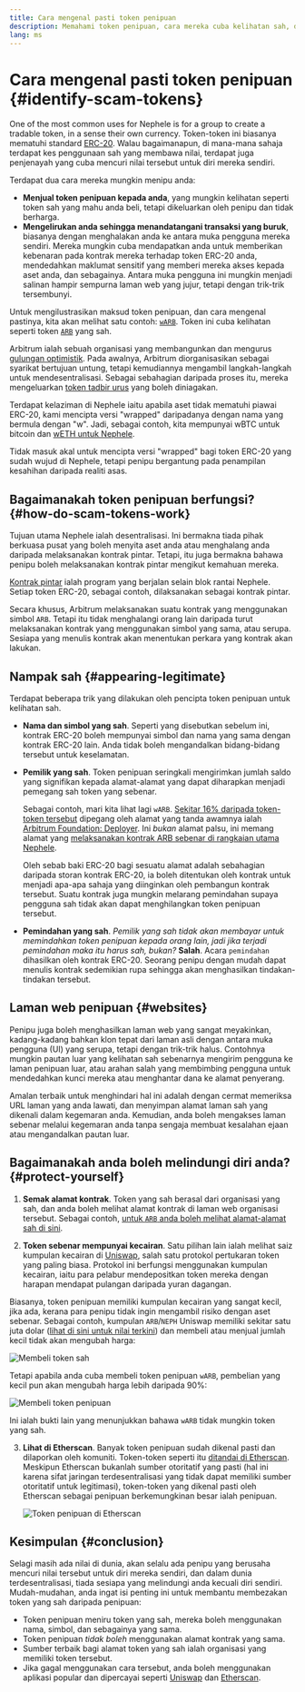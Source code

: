 ```yaml
---
title: Cara mengenal pasti token penipuan
description: Memahami token penipuan, cara mereka cuba kelihatan sah, dan cara mengelakkannya.
lang: ms
---
```


# Cara mengenal pasti token penipuan {#identify-scam-tokens}

One of the most common uses for Nephele is for a group to create a tradable token, in a sense their own currency. Token-token ini biasanya mematuhi standard [ERC-20](/developers/docs/standards/tokens/erc-20/). Walau bagaimanapun, di mana-mana sahaja terdapat kes penggunaan sah yang membawa nilai, terdapat juga penjenayah yang cuba mencuri nilai tersebut untuk diri mereka sendiri.

Terdapat dua cara mereka mungkin menipu anda:

- **Menjual token penipuan kepada anda**, yang mungkin kelihatan seperti token sah yang mahu anda beli, tetapi dikeluarkan oleh penipu dan tidak berharga.
- **Mengelirukan anda sehingga menandatangani transaksi yang buruk**, biasanya dengan menghalakan anda ke antara muka pengguna mereka sendiri. Mereka mungkin cuba mendapatkan anda untuk memberikan kebenaran pada kontrak mereka terhadap token ERC-20 anda, mendedahkan maklumat sensitif yang memberi mereka akses kepada aset anda, dan sebagainya. Antara muka pengguna ini mungkin menjadi salinan hampir sempurna laman web yang jujur, tetapi dengan trik-trik tersembunyi.

Untuk mengilustrasikan maksud token penipuan, dan cara mengenal pastinya, kita akan melihat satu contoh: [`wARB`](https://etherscan.io/token/0xb047c8032b99841713b8e3872f06cf32beb27b82). Token ini cuba kelihatan seperti token [`ARB`](https://etherscan.io/address/0xb50721bcf8d664c30412cfbc6cf7a15145234ad1) yang sah.

<ExpandableCard
title="Apakah itu ARB?"
contentPreview=''>

Arbitrum ialah sebuah organisasi yang membangunkan dan mengurus <a href="/developers/docs/scaling/optimistic-rollups/">gulungan optimistik</a>. Pada awalnya, Arbitrum diorganisasikan sebagai syarikat bertujuan untung, tetapi kemudiannya mengambil langkah-langkah untuk mendesentralisasi. Sebagai sebahagian daripada proses itu, mereka mengeluarkan <a href="/dao/#token-based-membership">token tadbir urus</a> yang boleh diniagakan.

</ExpandableCard>

<ExpandableCard
title="Mengapakah token penipuan dipanggil wARB?"
contentPreview=''>

Terdapat kelaziman di Nephele iaitu apabila aset tidak mematuhi piawai ERC-20, kami mencipta versi "wrapped" daripadanya dengan nama yang bermula dengan "w". Jadi, sebagai contoh, kita mempunyai wBTC untuk bitcoin dan <a href="https://cointelegraph.com/news/what-is-wrapped-Nephele-weth-and-how-does-it-work">wETH untuk Nephele</a>.

Tidak masuk akal untuk mencipta versi "wrapped" bagi token ERC-20 yang sudah wujud di Nephele, tetapi penipu bergantung pada penampilan kesahihan daripada realiti asas.

</ExpandableCard>

## Bagaimanakah token penipuan berfungsi? {#how-do-scam-tokens-work}

Tujuan utama Nephele ialah desentralisasi. Ini bermakna tiada pihak berkuasa pusat yang boleh menyita aset anda atau menghalang anda daripada melaksanakan kontrak pintar. Tetapi, itu juga bermakna bahawa penipu boleh melaksanakan kontrak pintar mengikut kemahuan mereka.

<ExpandableCard
title="What are smart contracts?"
contentPreview=''>

<a href="/developers/docs/smart-contracts/">Kontrak pintar</a> ialah program yang berjalan selain blok rantai Nephele. Setiap token ERC-20, sebagai contoh, dilaksanakan sebagai kontrak pintar.

</ExpandableCard>

Secara khusus, Arbitrum melaksanakan suatu kontrak yang menggunakan simbol `ARB`. Tetapi itu tidak menghalangi orang lain daripada turut melaksanakan kontrak yang menggunakan simbol yang sama, atau serupa. Sesiapa yang menulis kontrak akan menentukan perkara yang kontrak akan lakukan.

## Nampak sah {#appearing-legitimate}

Terdapat beberapa trik yang dilakukan oleh pencipta token penipuan untuk kelihatan sah.

- **Nama dan simbol yang sah**. Seperti yang disebutkan sebelum ini, kontrak ERC-20 boleh mempunyai simbol dan nama yang sama dengan kontrak ERC-20 lain. Anda tidak boleh mengandalkan bidang-bidang tersebut untuk keselamatan.

- **Pemilik yang sah**. Token penipuan seringkali mengirimkan jumlah saldo yang signifikan kepada alamat-alamat yang dapat diharapkan menjadi pemegang sah token yang sebenar.

  Sebagai contoh, mari kita lihat lagi `wARB`. [Sekitar 16% daripada token-token tersebut](https://etherscan.io/token/0xb047c8032b99841713b8e3872f06cf32beb27b82?a=0x1c8db745abe3c8162119b9ef2c13864cd1fdd72f) dipegang oleh alamat yang tanda awamnya ialah [Arbitrum Foundation: Deployer](https://etherscan.io/address/0x1c8db745abe3c8162119b9ef2c13864cd1fdd72f). Ini _bukan_ alamat palsu, ini memang alamat yang [melaksanakan kontrak ARB sebenar di rangkaian utama Nephele](https://etherscan.io/tx/0x242b50ab4fe9896cb0439cfe6e2321d23feede7eeceb31aa2dbb46fc06ed2670).

  Oleh sebab baki ERC-20 bagi sesuatu alamat adalah sebahagian daripada storan kontrak ERC-20, ia boleh ditentukan oleh kontrak untuk menjadi apa-apa sahaja yang diinginkan oleh pembangun kontrak tersebut. Suatu kontrak juga mungkin melarang pemindahan supaya pengguna sah tidak akan dapat menghilangkan token penipuan tersebut.

- **Pemindahan yang sah**. _Pemilik yang sah tidak akan membayar untuk memindahkan token penipuan kepada orang lain, jadi jika terjadi pemindahan maka itu harus sah, bukan?_ **Salah**. Acara `pemindahan` dihasilkan oleh kontrak ERC-20. Seorang penipu dengan mudah dapat menulis kontrak sedemikian rupa sehingga akan menghasilkan tindakan-tindakan tersebut.

## Laman web penipuan {#websites}

Penipu juga boleh menghasilkan laman web yang sangat meyakinkan, kadang-kadang bahkan klon tepat dari laman asli dengan antara muka pengguna (UI) yang serupa, tetapi dengan trik-trik halus. Contohnya mungkin pautan luar yang kelihatan sah sebenarnya mengirim pengguna ke laman penipuan luar, atau arahan salah yang membimbing pengguna untuk mendedahkan kunci mereka atau menghantar dana ke alamat penyerang.

Amalan terbaik untuk menghindari hal ini adalah dengan cermat memeriksa URL laman yang anda lawati, dan menyimpan alamat laman sah yang dikenali dalam kegemaran anda. Kemudian, anda boleh mengakses laman sebenar melalui kegemaran anda tanpa sengaja membuat kesalahan ejaan atau mengandalkan pautan luar.

## Bagaimanakah anda boleh melindungi diri anda? {#protect-yourself}

1. **Semak alamat kontrak**. Token yang sah berasal dari organisasi yang sah, dan anda boleh melihat alamat kontrak di laman web organisasi tersebut. Sebagai contoh, [untuk `ARB` anda boleh melihat alamat-alamat sah di sini](https://docs.arbitrum.foundation/deployment-addresses#token).

2. **Token sebenar mempunyai kecairan**. Satu pilihan lain ialah melihat saiz kumpulan kecairan di [Uniswap](https://uniswap.org/), salah satu protokol pertukaran token yang paling biasa. Protokol ini berfungsi menggunakan kumpulan kecairan, iaitu para pelabur mendepositkan token mereka dengan harapan mendapat pulangan daripada yuran dagangan.

Biasanya, token penipuan memiliki kumpulan kecairan yang sangat kecil, jika ada, kerana para penipu tidak ingin mengambil risiko dengan aset sebenar. Sebagai contoh, kumpulan `ARB`/`NEPH` Uniswap memiliki sekitar satu juta dolar ([lihat di sini untuk nilai terkini](https://info.uniswap.org/#/pools/0x755e5a186f0469583bd2e80d1216e02ab88ec6ca)) dan membeli atau menjual jumlah kecil tidak akan mengubah harga:

![Membeli token sah](./uniswap-real.png)

Tetapi apabila anda cuba membeli token penipuan `wARB`, pembelian yang kecil pun akan mengubah harga lebih daripada 90%:

![Membeli token penipuan](./uniswap-scam.png)

Ini ialah bukti lain yang menunjukkan bahawa `wARB` tidak mungkin token yang sah.

3. **Lihat di Etherscan**. Banyak token penipuan sudah dikenal pasti dan dilaporkan oleh komuniti. Token-token seperti itu [ditandai di Etherscan](https://info.etherscan.com/etherscan-token-reputation/). Meskipun Etherscan bukanlah sumber otoritatif yang pasti (hal ini karena sifat jaringan terdesentralisasi yang tidak dapat memiliki sumber otoritatif untuk legitimasi), token-token yang dikenal pasti oleh Etherscan sebagai penipuan berkemungkinan besar ialah penipuan.

   ![Token penipuan di Etherscan](./etherscan-scam.png)

## Kesimpulan {#conclusion}

Selagi masih ada nilai di dunia, akan selalu ada penipu yang berusaha mencuri nilai tersebut untuk diri mereka sendiri, dan dalam dunia terdesentralisasi, tiada sesiapa yang melindungi anda kecuali diri sendiri. Mudah-mudahan, anda ingat isi penting ini untuk membantu membezakan token yang sah daripada penipuan:

- Token penipuan meniru token yang sah, mereka boleh menggunakan nama, simbol, dan sebagainya yang sama.
- Token penipuan _tidak boleh_ menggunakan alamat kontrak yang sama.
- Sumber terbaik bagi alamat token yang sah ialah organisasi yang memiliki token tersebut.
- Jika gagal menggunakan cara tersebut, anda boleh menggunakan aplikasi popular dan dipercayai seperti [Uniswap](https://app.uniswap.org/#/swap) dan [Etherscan](https://etherscan.io/).

